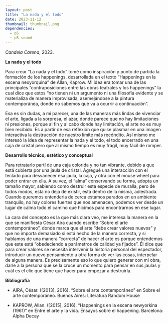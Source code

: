 ```yaml
---
layout: post
title: "La nada y el todo"
date: 2023-11-12
thumbnail: thumbnail.png
dependencies:
  - p5
  - p5.sound
---
```


<div id="div-sketch">
  <script type="text/javascript" src="sketch.js"></script>
</div>

_Candela Carena_, 2023.

**La nada y el todo**

Para crear “La nada y el todo” tomé como inspiración y punto de partida la formación de los happenings, desarrollada en el texto “Happenings en la escena neoyorquina” de Allan, Kaprow. Mi idea era tomar una de las principales “contraposiciones entre las obras teatrales y los happenings” la cual dice que estos “no tienen ni un argumento ni una filosofía evidente y se materializa de manera improvisada, asemejándose a la pintura contemporánea, donde no sabemos qué va a ocurrir a continuación”.

Esa es sin dudas, a mi parecer, una de las maneras más lindas de vivenciar el arte, ligada a la sorpresa, el azar, donde parece que no hay limitaciones ni presiones, porque al fin y al cabo donde hay limitación, el arte no es muy bien recibido. Es a partir de esa reflexión que quise plasmar en una imagen interactiva la destrucción de nuestro límite más recóndito. Así mismo me interesó la idea de representar la nada y el todo, el todo encerrado en una caja de cristal pero que al mismo tiempo es muy frágil, muy fácil de romper.


**Desarrollo técnico, estético y conceptual**

Para retratarlo partí de una caja colorida y no tan vibrante, debido a que está cubierta por una jaula de cristal. Agregué una interacción con el teclado para desvanecer esa jaula, la caja, y otra con el mouse wheel para poder entrar en ella. A su vez, el “alma” conservando su forma, adopta un tamaño mayor, sabiendo como destruir esta especie de muralla, pero de todos modos, esta no deja de existir, está dentro de la misma, adiestrada. Cuando queremos entenderla de cerca estamos parados en un ambiente tranquilo, no hay colores fuertes que nos amenacen, podemos ver desde un lugar de calma todo el camino que hicimos para encontrarnos en ese lugar.

La cara del concepto es la que más clara veo, me interesa la manera en la que se manifiesta César Aira cuando escribe “Sobre el arte contemporáneo”,  donde marca que el arte “debe crear valores nuevos” y que no importa demasiado si está hecho de la manera correcta, y si hablamos de una manera “correcta” de hacer el arte es porque entendemos que este está “obedeciendo a parámetros de calidad ya fijados”. Él dice que para crear valores se necesita intervenir la historia personal del espectador, introducir un nuevo pensamiento u otra forma de ver las cosas, interpelar de alguna manera. Es precisamente eso lo que quiero generar con mi obra, darle a la persona que se la cruce un momento para pensar en sus jaulas y cuál es el clic que tiene que hacer para empezar a destruirla.


**Bibliografía**

- AIRA, César. ([2013], 2016). “Sobre el arte contemporáneo” en Sobre el arte contemporáneo. Buenos Aires: Literatura Random House

- KAPROW, Allan. ([2015], 2016). “Happenings en la escena newyorkina (1961)” en Entre el arte y la vida. Ensayos sobre el happening. Barcelona: Alpha Decay
